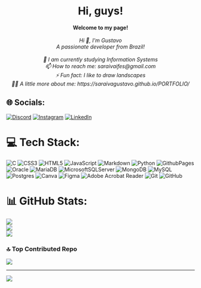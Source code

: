 <h1 align="center">Hi, guys!</h1>

<p align="center">
    <b>Welcome to my page!</b><br><br>
    <i>
        Hi 👋, I'm Gustavo<br>A passionate developer from Brazil!<br><br>🌱 I am currently studying Information Systems<br>📫 How to reach me: saraivaifes@gmail.com<br>⚡ Fun fact: I like to draw landscapes<br>👨‍💻 A little more about me: https://saraivagustavo.github.io/PORTFOLIO/
    </i>

## 🌐 Socials:
[![Discord](https://img.shields.io/badge/Discord-%237289DA.svg?logo=discord&logoColor=white)](https://discord.gg/234478775176396801) [![Instagram](https://img.shields.io/badge/Instagram-%23E4405F.svg?logo=Instagram&logoColor=white)](https://instagram.com/https://www.instagram.com/saraivag10/) [![LinkedIn](https://img.shields.io/badge/LinkedIn-%230077B5.svg?logo=linkedin&logoColor=white)](https://linkedin.com/in/https://www.linkedin.com/in/gustavo-saraiva-mariano/) 

# 💻 Tech Stack:
![C](https://img.shields.io/badge/c-%2300599C.svg?style=for-the-badge&logo=c&logoColor=white) ![CSS3](https://img.shields.io/badge/css3-%231572B6.svg?style=for-the-badge&logo=css3&logoColor=white) ![HTML5](https://img.shields.io/badge/html5-%23E34F26.svg?style=for-the-badge&logo=html5&logoColor=white) ![JavaScript](https://img.shields.io/badge/javascript-%23323330.svg?style=for-the-badge&logo=javascript&logoColor=%23F7DF1E) ![Markdown](https://img.shields.io/badge/markdown-%23000000.svg?style=for-the-badge&logo=markdown&logoColor=white) ![Python](https://img.shields.io/badge/python-3670A0?style=for-the-badge&logo=python&logoColor=ffdd54) ![GithubPages](https://img.shields.io/badge/github%20pages-121013?style=for-the-badge&logo=github&logoColor=white) ![Oracle](https://img.shields.io/badge/Oracle-F80000?style=for-the-badge&logo=oracle&logoColor=white) ![MariaDB](https://img.shields.io/badge/MariaDB-003545?style=for-the-badge&logo=mariadb&logoColor=white) ![MicrosoftSQLServer](https://img.shields.io/badge/Microsoft%20SQL%20Server-CC2927?style=for-the-badge&logo=microsoft%20sql%20server&logoColor=white) ![MongoDB](https://img.shields.io/badge/MongoDB-%234ea94b.svg?style=for-the-badge&logo=mongodb&logoColor=white) ![MySQL](https://img.shields.io/badge/mysql-4479A1.svg?style=for-the-badge&logo=mysql&logoColor=white) ![Postgres](https://img.shields.io/badge/postgres-%23316192.svg?style=for-the-badge&logo=postgresql&logoColor=white) ![Canva](https://img.shields.io/badge/Canva-%2300C4CC.svg?style=for-the-badge&logo=Canva&logoColor=white) ![Figma](https://img.shields.io/badge/figma-%23F24E1E.svg?style=for-the-badge&logo=figma&logoColor=white) ![Adobe Acrobat Reader](https://img.shields.io/badge/Adobe%20Acrobat%20Reader-EC1C24.svg?style=for-the-badge&logo=Adobe%20Acrobat%20Reader&logoColor=white) ![Git](https://img.shields.io/badge/git-%23F05033.svg?style=for-the-badge&logo=git&logoColor=white) ![GitHub](https://img.shields.io/badge/github-%23121011.svg?style=for-the-badge&logo=github&logoColor=white)
# 📊 GitHub Stats:
![](https://github-readme-stats.vercel.app/api?username=saraivagustavo&theme=highcontrast&hide_border=false&include_all_commits=true&count_private=true)<br/>
![](https://github-readme-streak-stats.herokuapp.com/?user=saraivagustavo&theme=highcontrast&hide_border=false)<br/>
![](https://github-readme-stats.vercel.app/api/top-langs/?username=saraivagustavo&theme=highcontrast&hide_border=false&include_all_commits=true&count_private=true&layout=compact)

### 🔝 Top Contributed Repo
![](https://github-contributor-stats.vercel.app/api?username=saraivagustavo&limit=5&theme=highcontrast&combine_all_yearly_contributions=true)

---
[![](https://visitcount.itsvg.in/api?id=saraivagustavo&icon=0&color=12)](https://visitcount.itsvg.in)

<!-- Proudly created with GPRM ( https://gprm.itsvg.in ) -->
